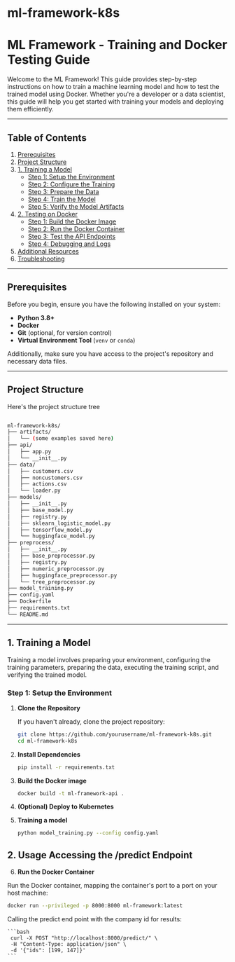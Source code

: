 
# ml-framework-k8s

# ML Framework - Training and Docker Testing Guide

Welcome to the ML Framework! This guide provides step-by-step instructions on how to train a machine learning model and how to test the trained model using Docker. Whether you're a developer or a data scientist, this guide will help you get started with training your models and deploying them efficiently.

---

## Table of Contents

1. [Prerequisites](#prerequisites)
2. [Project Structure](#project-structure)
3. [1. Training a Model](#1-training-a-model)
    - [Step 1: Setup the Environment](#step-1-setup-the-environment)
    - [Step 2: Configure the Training](#step-2-configure-the-training)
    - [Step 3: Prepare the Data](#step-3-prepare-the-data)
    - [Step 4: Train the Model](#step-4-train-the-model)
    - [Step 5: Verify the Model Artifacts](#step-5-verify-the-model-artifacts)
4. [2. Testing on Docker](#2-testing-on-docker)
    - [Step 1: Build the Docker Image](#step-1-build-the-docker-image)
    - [Step 2: Run the Docker Container](#step-2-run-the-docker-container)
    - [Step 3: Test the API Endpoints](#step-3-test-the-api-endpoints)
    - [Step 4: Debugging and Logs](#step-4-debugging-and-logs)
5. [Additional Resources](#additional-resources)
6. [Troubleshooting](#troubleshooting)

---

## Prerequisites

Before you begin, ensure you have the following installed on your system:

- **Python 3.8+**
- **Docker**
- **Git** (optional, for version control)
- **Virtual Environment Tool** (`venv` or `conda`)

Additionally, make sure you have access to the project's repository and necessary data files.

---

## Project Structure

Here's the project structure tree
```bash

ml-framework-k8s/
├── artifacts/
│   └── (some examples saved here)
├── api/
│   ├── app.py
│   └── __init__.py
├── data/
│   ├── customers.csv
│   ├── noncustomers.csv
│   ├── actions.csv
│   └── loader.py
├── models/
│   ├── __init__.py
│   ├── base_model.py
│   ├── registry.py
│   ├── sklearn_logistic_model.py
│   ├── tensorflow_model.py
│   └── huggingface_model.py
├── preprocess/
│   ├── __init__.py
│   ├── base_preprocessor.py
│   ├── registry.py
│   ├── numeric_preprocessor.py
│   ├── huggingface_preprocessor.py
│   └── tree_preprocessor.py
├── model_training.py
├── config.yaml
├── Dockerfile
├── requirements.txt
└── README.md
```
---

## 1. Training a Model

Training a model involves preparing your environment, configuring the training parameters, preparing the data, executing the training script, and verifying the trained model.

### Step 1: Setup the Environment

1. **Clone the Repository**

   If you haven't already, clone the project repository:

   ```bash
   git clone https://github.com/yourusername/ml-framework-k8s.git
   cd ml-framework-k8s
   ```
2. **Install Dependencies**
   ```bash 
   pip install -r requirements.txt

   ```
3. **Build the Docker image**
	```bash 
	docker build -t ml-framework-api .
	```
4. **(Optional) Deploy to Kubernetes** 


5. **Training a model**
    ```bash
    python model_training.py --config config.yaml
    ```
 

## 2. Usage Accessing the /predict Endpoint 

6.  **Run the Docker Container**

Run the Docker container, mapping the container's port to a port on   your host machine:
   ```bash
   docker run --privileged -p 8000:8000 ml-framework:latest
   ```

Calling the predict end point with the company id for results:

    ```bash
     curl -X POST "http://localhost:8000/predict/" \
	 -H "Content-Type: application/json" \
	 -d '{"ids": [199, 147]}'
	```


